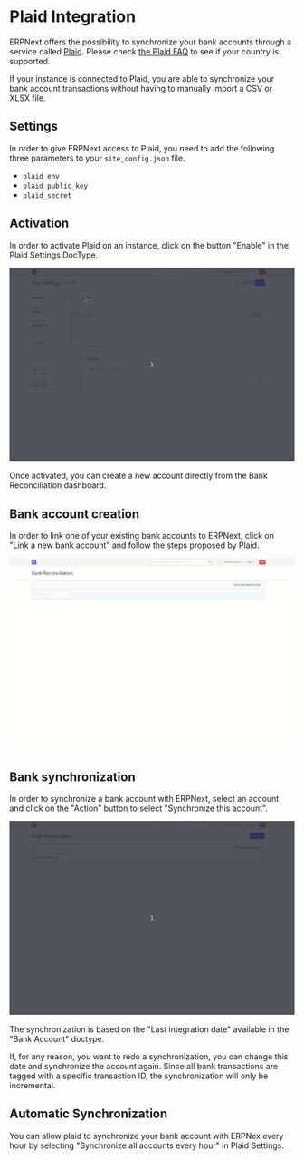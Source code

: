 
# Plaid Integration



ERPNext offers the possibility to synchronize your bank accounts through a service called [Plaid](https://plaid.com/). Please check [the Plaid FAQ](https://support-my.plaid.com/hc/en-us) to see if your country is supported.


If your instance is connected to Plaid, you are able to synchronize your bank account transactions without having to manually import a CSV or XLSX file.


## Settings


In order to give ERPNext access to Plaid, you need to add the following three parameters to your `site_config.json` file.


* `plaid_env`
* `plaid_public_key`
* `plaid_secret`


## Activation


In order to activate Plaid on an instance, click on the button "Enable" in the Plaid Settings DocType.


![Enable Plaid](/files/plaid_enable.gif)


Once activated, you can create a new account directly from the Bank Reconciliation dashboard.


## Bank account creation


In order to link one of your existing bank accounts to ERPNext, click on "Link a new bank account" and follow the steps proposed by Plaid.


![Link your bank account](/files/new_account_creation.gif)


## Bank synchronization


In order to synchronize a bank account with ERPNext, select an account and click on the "Action" button to select "Synchronize this account".


![Synchronize your bank account](/files/plaid_synchronization.gif)


The synchronization is based on the "Last integration date" available in the "Bank Account" doctype.


If, for any reason, you want to redo a synchronization, you can change this date and synchronize the account again.
Since all bank transactions are tagged with a specific transaction ID, the synchronization will only be incremental.


## Automatic Synchronization


You can allow plaid to synchronize your bank account with ERPNex every hour by selecting "Synchronize all accounts every hour" in Plaid Settings.




